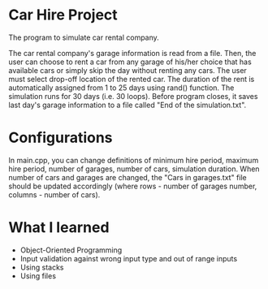 # Car Hire Project
The program to simulate car rental company.

The car rental company's garage information is read from a file. Then, the user can choose to rent a car from any garage of his/her choice that has available cars or simply skip the day without renting any cars. The user must select drop-off location of the rented car. The duration of the rent is automatically assigned from 1 to 25 days using rand() function. The simulation runs for 30 days (i.e. 30 loops). Before program closes, it saves last day's garage information to a file called "End of the simulation.txt".

# Configurations
In main.cpp, you can change definitions of minimum hire period, maximum hire period, number of garages, number of cars, simulation duration. When number of cars and garages are changed, the "Cars in garages.txt" file should be updated accordingly (where rows - number of garages number, columns - number of cars).

# What I learned
- Object-Oriented Programming
- Input validation against wrong input type and out of range inputs
- Using stacks
- Using files
